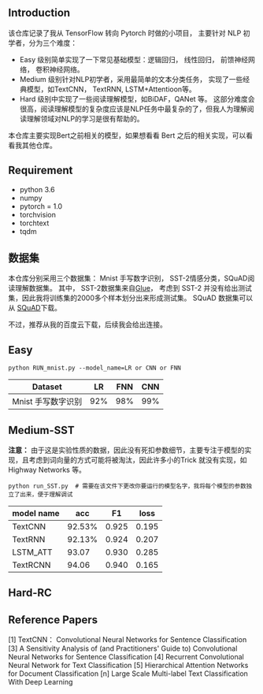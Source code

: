 
## Introduction

该仓库记录了我从 TensorFlow 转向 Pytorch 时做的小项目， 主要针对 NLP 初学者，分为三个难度：

- Easy 级别简单实现了一下常见基础模型：逻辑回归， 线性回归， 前馈神经网络， 卷积神经网络。
- Medium 级别针对NLP初学者，采用最简单的文本分类任务， 实现了一些经典模型，如TextCNN， TextRNN, LSTM+Attentioon等。
- Hard 级别中实现了一些阅读理解模型，如BiDAF，QANet 等。 这部分难度会很高，阅读理解模型的复杂度应该是NLP任务中最复杂的了，但我人为理解阅读理解领域对NLP的学习是很有帮助的。

本仓库主要实现Bert之前相关的模型，如果想看看 Bert 之后的相关实现，可以看看我其他仓库。

## Requirement

- python 3.6
- numpy
- pytorch = 1.0
- torchvision
- torchtext
- tqdm

## 数据集

本仓库分别采用三个数据集： Mnist 手写数字识别， SST-2情感分类，SQuAD阅读理解数据集。
其中， SST-2数据集来自[Glue](https://gluebenchmark.com/tasks)， 考虑到 SST-2 并没有给出测试集，因此我将训练集的2000多个样本划分出来形成测试集。
SQuAD 数据集可以从 [SQuAD](https://rajpurkar.github.io/SQuAD-explorer/)下载。

不过，推荐从我的百度云下载，后续我会给出连接。


## Easy

```
python RUN_mnist.py --model_name=LR or CNN or FNN
```

| Dataset            | LR   | FNN  | CNN  |
| ------------------ | ---- | ---- | ---- |
| Mnist 手写数字识别 | 92%  | 98%  | 99%  |

## Medium-SST

**注意：** 由于这是实验性质的数据，因此没有死扣参数细节，主要专注于模型的实现，且考虑到词向量的方式可能将被淘汰，因此许多小的Trick 就没有实现，如 Highway Networks 等。

```
python run_SST.py  # 需要在该文件下更改你要运行的模型名字，我将每个模型的参数独立了出来，便于理解调试
```

| model name            | acc    | F1    | loss  |
| --------------------- | ------ | ----- | ----- |
| TextCNN               | 92.53% | 0.925 | 0.195 |
| TextRNN               | 92.13% | 0.924 | 0.207 |
| LSTM_ATT              |   93.07     |  0.930     |  0.285     |
| TextRCNN  | 94.06 | 0.940 | 0.165


## Hard-RC




## Reference Papers

[1] TextCNN： Convolutional Neural Networks for Sentence Classification
[3] A Sensitivity Analysis of (and Practitioners' Guide to) Convolutional Neural Networks for Sentence Classification
[4] Recurrent Convolutional Neural Network for Text Classification
[5] Hierarchical Attention Networks for Document Classification
[n] Large Scale Multi-label Text Classification With Deep Learning